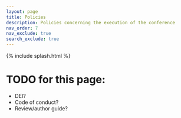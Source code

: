 ```yaml
---
layout: page
title: Policies
description: Policies concerning the execution of the conference
nav_order: 7
nav_exclude: true
search_exclude: true
---
```


{% include splash.html %}

# TODO for this page:

- DEI?
- Code of conduct?
- Review/author guide?
